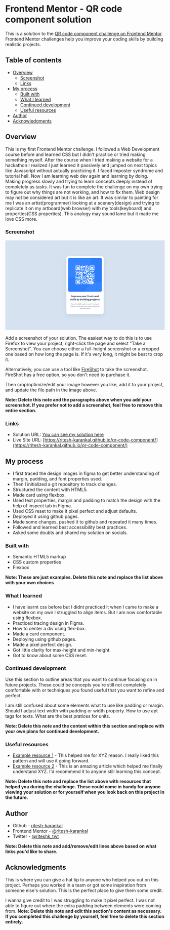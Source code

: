# Frontend Mentor - QR code component solution

This is a solution to the [QR code component challenge on Frontend Mentor](https://www.frontendmentor.io/challenges/qr-code-component-iux_sIO_H). Frontend Mentor challenges help you improve your coding skills by building realistic projects. 

## Table of contents

- [Overview](#overview)
  - [Screenshot](#screenshot)
  - [Links](#links)
- [My process](#my-process)
  - [Built with](#built-with)
  - [What I learned](#what-i-learned)
  - [Continued development](#continued-development)
  - [Useful resources](#useful-resources)
- [Author](#author)
- [Acknowledgments](#acknowledgments)

## Overview

This is my first Frontend Mentor challenge. I followed a Web Development course before and learned CSS but I didn't practice or tried making something myself. After the course when I tried making a website for a hackathon I realized I just learned it passively and jumped on next topics like Javascript without actually practicing it. I faced imposter syndrome and tutorial hell. Now I am learning web dev again and learning by doing. Making progress slowly and trying to learn concepts deeply instead of completely as tasks. It was fun to complete the challenge on my own trying to figure out why things are not working, and how to fix them. Web design may not be considered art but it is like an art. It was similar to painting for me I was an artist(programmer) looking at a scenery(design) and trying to replicate it on my artboard(web browser) with my tools(keyboard) and properties(CSS properties). This analogy may sound lame but it made me love CSS more.
 
### Screenshot

![](./screenshot.jpg)

Add a screenshot of your solution. The easiest way to do this is to use Firefox to view your project, right-click the page and select "Take a Screenshot". You can choose either a full-height screenshot or a cropped one based on how long the page is. If it's very long, it might be best to crop it.

Alternatively, you can use a tool like [FireShot](https://getfireshot.com/) to take the screenshot. FireShot has a free option, so you don't need to purchase it. 

Then crop/optimize/edit your image however you like, add it to your project, and update the file path in the image above.

**Note: Delete this note and the paragraphs above when you add your screenshot. If you prefer not to add a screenshot, feel free to remove this entire section.**



### Links

- Solution URL: [You can see my solution here](https://your-solution-url.comhttps://www.frontendmentor.io/solutions/qr-code-component-using-css-flexbox-and-html5-rk3LIdsmc)
- Live Site URL: [https://ritesh-karankal.github.io/qr-code-component/](https://ritesh-karankal.github.io/qr-code-component/)

## My process

- I first traced the design images in figma to get better understanding of margin, padding, and font properties used.
- Then I initialized a git repository to track changes.
- Structured the content with HTML5.
- Made card using flexbox.
- Used text properties, margin and padding to match the design with the help of inspect tab in Figma.
- Used CSS reset to make it pixel perfect and adjust defaults.
- Deployed it using github pages.
- Made some changes, pushed it to github and repeated it many times.
- Followed and learned best accessibility best practices.
- Asked some doubts and shared my solution on socials.

### Built with

- Semantic HTML5 markup
- CSS custom properties
- Flexbox
<!-- - CSS Grid
- Mobile-first workflow
- [React](https://reactjs.org/) - JS library
- [Next.js](https://nextjs.org/) - React framework
- [Styled Components](https://styled-components.com/) - For styles -->

**Note: These are just examples. Delete this note and replace the list above with your own choices**

### What I learned

- I have learnt css before but I didnt practiced it when I came to make a website on my own I struggled to align items.
But I am now comfortable using flexbox.
- Practiced tracing design in Figma.
- How to center a div using flex-box.
- Made a card component.
- Deploying using github pages.
- Made a pixel perfect design.
- Got little clarity for max-height and min-height.
- Got to know about some CSS reset.


### Continued development

Use this section to outline areas that you want to continue focusing on in future projects. These could be concepts you're still not completely comfortable with or techniques you found useful that you want to refine and perfect.

I am still confused about some elements what to use like padding or margin.
Should I adjust text width with padding or width property.
How to use apt tags for texts.
What are the best pratices for units.

**Note: Delete this note and the content within this section and replace with your own plans for continued development.**

### Useful resources

- [Example resource 1](https://www.example.com) - This helped me for XYZ reason. I really liked this pattern and will use it going forward.
- [Example resource 2](https://www.example.com) - This is an amazing article which helped me finally understand XYZ. I'd recommend it to anyone still learning this concept.

**Note: Delete this note and replace the list above with resources that helped you during the challenge. These could come in handy for anyone viewing your solution or for yourself when you look back on this project in the future.**

## Author

- Github - [ritesh-karankal](https://github.com/ritesh-karankal)
- Frontend Mentor - [@ritesh-karankal](https://www.frontendmentor.io/profile/ritesh-karankal)
- Twitter - [@riteshk_twt](https://twitter.com/riteshk_twt)


**Note: Delete this note and add/remove/edit lines above based on what links you'd like to share.**

## Acknowledgments

This is where you can give a hat tip to anyone who helped you out on this project. Perhaps you worked in a team or got some inspiration from someone else's solution. This is the perfect place to give them some credit.

I wanna give credit to 
I was struggling to make it pixel perfect. I was not able to figure out where the extra padding between elements were coming from.
**Note: Delete this note and edit this section's content as necessary. If you completed this challenge by yourself, feel free to delete this section entirely.**
